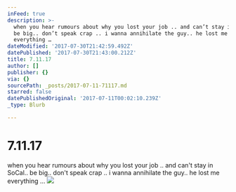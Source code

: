 ```yaml
---
inFeed: true
description: >-
  when you hear rumours about why you lost your job .. and can’t stay in SoCal..
  be big.. don’t speak crap .. i wanna annihilate the guy.. he lost me
  everything … 
dateModified: '2017-07-30T21:42:59.492Z'
datePublished: '2017-07-30T21:43:00.212Z'
title: 7.11.17
author: []
publisher: {}
via: {}
sourcePath: _posts/2017-07-11-71117.md
starred: false
datePublishedOriginal: '2017-07-11T00:02:10.239Z'
_type: Blurb

---
```

# 7.11.17

when you hear rumours about why you lost your job .. and can't stay in SoCal.. be big.. don't speak crap .. i wanna annihilate the guy.. he lost me everything ... ![](https://the-grid-user-content.s3-us-west-2.amazonaws.com/98b9a678-46c5-4c06-80c2-60b3f6b2fc95.jpg)